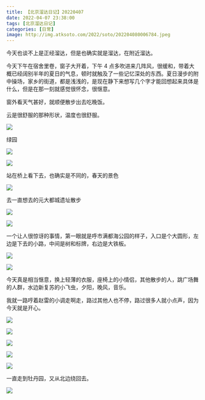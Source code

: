 ```yaml
---
title: 【北京溜达日记】20220407
date: 2022-04-07 23:38:00
tags: [北京溜达日记]
categories: [日常]
image: http://img.atksoto.com/2022/soto/202204080006784.jpeg
---
```


今天也谈不上是正经溜达，但是也确实就是溜达，在附近溜达。

今天下午在宿舍里卷，窗子大开着，下午 4 点多吹进来几阵风，很缓和，带着大概已经阔别半年的夏日的气息，顿时就触及了一些记忆深处的东西。夏日漫步的附中操场，家乡的街道，都是浅浅的，是现在静下来想写几个字才能回想起来具体是什么，但是在那一刻就感觉很怀念，很惬意。

窗外看天气甚好，就顺便散步出去吃晚饭。

云是很舒服的那种形状，温度也很舒服。

![](http://img.atksoto.com/2022/soto/202204080000859.jpeg)

绿园

![](http://img.atksoto.com/2022/soto/202204080000234.jpeg)

![](http://img.atksoto.com/2022/soto/202204080000907.jpeg)

站在桥上看下去，也确实是不同的，春天的景色

![](http://img.atksoto.com/2022/soto/202204080000809.jpeg)

去一直想去的元大都城遗址散步

![](http://img.atksoto.com/2022/soto/202204080002978.jpeg)

![](http://img.atksoto.com/2022/soto/202204080002693.jpeg)

一个让人很惊讶的事情，第一眼就是呼市满都海公园的样子，入口是个大圆形，左边是下去的小路，中间是树和标牌，右边是大铁板。

![](http://img.atksoto.com/2022/soto/202204080004336.jpeg)

![](http://img.atksoto.com/2022/soto/202204080005015.jpeg)

今天真是相当惬意，换上轻薄的衣服，座椅上的小情侣，其他散步的人，跳广场舞的人群，水边新复苏的小飞虫，夕阳，晚风，音乐。

我就一路哼着赵雷的小调走啊走，路过其他人也不停，路过很多人就小点声，因为今天就是开心。

![](http://img.atksoto.com/2022/soto/202204080006537.jpeg)

![](http://img.atksoto.com/2022/soto/202204080006502.jpeg)

![](http://img.atksoto.com/2022/soto/202204080006784.jpeg)

![](http://img.atksoto.com/2022/soto/202204080006465.jpeg)

![](http://img.atksoto.com/2022/soto/202204080006430.jpeg)

一直走到牡丹园，又从北边绕回去。

![](http://img.atksoto.com/2022/soto/202204080006655.jpeg)
